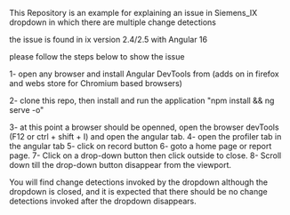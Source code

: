 This Repository is an example for explaining an issue in Siemens_IX dropdown in which there are multiple change detections  

the issue is found in ix version 2.4/2.5 with Angular 16

please follow the steps below to show the issue

1- open any browser and install Angular DevTools from (adds on in firefox and webs store for Chromium based browsers)

2- clone this repo, then install and run the application
"npm install && ng serve -o"

3- at this point a browser should be openned, open the browser devTools (F12 or ctrl + shift + I) and open the angular tab.
4- open the profiler tab in the angular tab
5- click on record button 
6- goto a home page or report page.
7- Click on a drop-down button then click outside to close.
8- Scroll down till the drop-down button disappear from the viewport.
 
You will find change detections invoked by the dropdown although the dropdown is closed, and it is expected that there should be no change detections invoked after the dropdown disappears.
